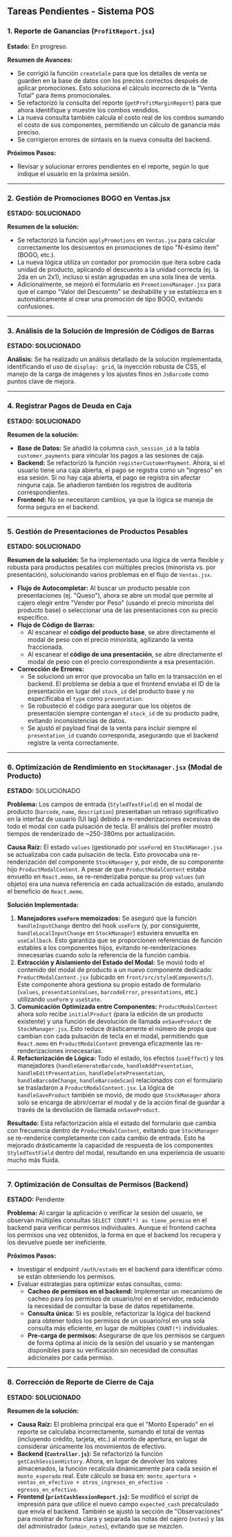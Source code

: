 ## Tareas Pendientes - Sistema POS

### 1. Reporte de Ganancias (`ProfitReport.jsx`)

**Estado:** En progreso.

**Resumen de Avances:**
*   Se corrigió la función `createSale` para que los detalles de venta se guarden en la base de datos con los precios correctos después de aplicar promociones. Esto soluciona el cálculo incorrecto de la "Venta Total" para ítems promocionales.
*   Se refactorizó la consulta del reporte (`getProfitMarginReport`) para que ahora identifique y muestre los combos vendidos.
*   La nueva consulta también calcula el costo real de los combos sumando el costo de sus componentes, permitiendo un cálculo de ganancia más preciso.
*   Se corrigieron errores de sintaxis en la nueva consulta del backend.

**Próximos Pasos:**
*   Revisar y solucionar errores pendientes en el reporte, según lo que indique el usuario en la próxima sesión.

---

### 2. Gestión de Promociones BOGO en Ventas.jsx

**ESTADO: SOLUCIONADO**

**Resumen de la solución:**
*   Se refactorizó la función `applyPromotions` en `Ventas.jsx` para calcular correctamente los descuentos en promociones de tipo "N-ésimo ítem" (BOGO, etc.).
*   La nueva lógica utiliza un contador por promoción que itera sobre cada unidad de producto, aplicando el descuento a la unidad correcta (ej. la 2da en un 2x1), incluso si están agrupadas en una sola línea de venta.
*   Adicionalmente, se mejoró el formulario en `PromotionsManager.jsx` para que el campo "Valor del Descuento" se deshabilite y se establezca en `0` automáticamente al crear una promoción de tipo BOGO, evitando confusiones.

---

### 3. Análisis de la Solución de Impresión de Códigos de Barras

**ESTADO: SOLUCIONADO**

**Análisis:** Se ha realizado un análisis detallado de la solución implementada, identificando el uso de `display: grid`, la inyección robusta de CSS, el manejo de la carga de imágenes y los ajustes finos en `JsBarcode` como puntos clave de mejora.


---

### 4. Registrar Pagos de Deuda en Caja

**ESTADO: SOLUCIONADO**

**Resumen de la solución:**
*   **Base de Datos:** Se añadió la columna `cash_session_id` a la tabla `customer_payments` para vincular los pagos a las sesiones de caja.
*   **Backend:** Se refactorizó la función `registerCustomerPayment`. Ahora, si el usuario tiene una caja abierta, el pago se registra como un "ingreso" en esa sesión. Si no hay caja abierta, el pago se registra sin afectar ninguna caja. Se añadieron también los registros de auditoría correspondientes.
*   **Frontend:** No se necesitaron cambios, ya que la lógica se maneja de forma segura en el backend.

---

### 5. Gestión de Presentaciones de Productos Pesables

**ESTADO: SOLUCIONADO**

**Resumen de la solución:**
Se ha implementado una lógica de venta flexible y robusta para productos pesables con múltiples precios (minorista vs. por presentación), solucionando varios problemas en el flujo de `Ventas.jsx`.

*   **Flujo de Autocompletar:** Al buscar un producto pesable con presentaciones (ej. "Queso"), ahora se abre un modal que permite al cajero elegir entre "Vender por Peso" (usando el precio minorista del producto base) o seleccionar una de las presentaciones con su precio específico.
*   **Flujo de Código de Barras:**
    *   Al escanear el **código del producto base**, se abre directamente el modal de peso con el precio minorista, agilizando la venta fraccionada.
    *   Al escanear el **código de una presentación**, se abre directamente el modal de peso con el precio correspondiente a esa presentación.
*   **Corrección de Errores:**
    *   Se solucionó un error que provocaba un fallo en la transacción en el backend. El problema se debía a que el frontend enviaba el ID de la presentación en lugar del `stock_id` del producto base y no especificaba el `type` como `presentation`.
    *   Se robusteció el código para asegurar que los objetos de presentación siempre contengan el `stock_id` de su producto padre, evitando inconsistencias de datos.
    *   Se ajustó el payload final de la venta para incluir siempre el `presentation_id` cuando corresponda, asegurando que el backend registre la venta correctamente.

---

### 6. Optimización de Rendimiento en `StockManager.jsx` (Modal de Producto)

**ESTADO:** SOLUCIONADO

**Problema:** Los campos de entrada (`StyledTextField`) en el modal de producto (`barcode`, `name`, `description`) presentaban un retraso significativo en la interfaz de usuario (UI lag) debido a re-renderizaciones excesivas de todo el modal con cada pulsación de tecla. El análisis del profiler mostró tiempos de renderizado de ~250-380ms por actualización.

**Causa Raíz:** El estado `values` (gestionado por `useForm`) en `StockManager.jsx` se actualizaba con cada pulsación de tecla. Esto provocaba una re-renderización del componente `StockManager` y, por ende, de su componente hijo `ProductModalContent`. A pesar de que `ProductModalContent` estaba envuelto en `React.memo`, se re-renderizaba porque su prop `values` (un objeto) era una nueva referencia en cada actualización de estado, anulando el beneficio de `React.memo`.

**Solución Implementada:**
1.  **Manejadores `useForm` memoizados:** Se aseguró que la función `handleInputChange` dentro del hook `useForm` (y, por consiguiente, `handleLocalInputChange` en `StockManager`) estuviera envuelta en `useCallback`. Esto garantiza que se proporcionen referencias de función estables a los componentes hijos, evitando re-renderizaciones innecesarias cuando solo la referencia de la función cambia.
2.  **Extracción y Aislamiento del Estado del Modal:** Se movió todo el contenido del modal de producto a un nuevo componente dedicado: `ProductModalContent.jsx` (ubicado en `front/src/styledComponents/`). Este componente ahora gestiona su propio estado de formulario (`values`, `presentationValues`, `barcodeError`, `presentations`, etc.) utilizando `useForm` y `useState`.
3.  **Comunicación Optimizada entre Componentes:** `ProductModalContent` ahora solo recibe `initialProduct` (para la edición de un producto existente) y una función de devolución de llamada `onSaveProduct` de `StockManager.jsx`. Esto reduce drásticamente el número de props que cambian con cada pulsación de tecla en el modal, permitiendo que `React.memo` en `ProductModalContent` prevenga eficazmente las re-renderizaciones innecesarias.
4.  **Refactorización de Lógica:** Todo el estado, los efectos (`useEffect`) y los manejadores (`handleGenerateBarcode`, `handleAddPresentation`, `handleEditPresentation`, `handleDeletePresentation`, `handleBarcodeChange`, `handleBarcodeScan`) relacionados con el formulario se trasladaron a `ProductModalContent.jsx`. La lógica de `handleSaveProduct` también se movió, de modo que `StockManager` ahora solo se encarga de abrir/cerrar el modal y de la acción final de guardar a través de la devolución de llamada `onSaveProduct`.

**Resultado:** Esta refactorización aísla el estado del formulario que cambia con frecuencia dentro de `ProductModalContent`, evitando que `StockManager` se re-renderice completamente con cada cambio de entrada. Esto ha mejorado drásticamente la capacidad de respuesta de los componentes `StyledTextField` dentro del modal, resultando en una experiencia de usuario mucho más fluida.

---

### 7. Optimización de Consultas de Permisos (Backend)

**ESTADO:** Pendiente

**Problema:** Al cargar la aplicación o verificar la sesión del usuario, se observan múltiples consultas `SELECT COUNT(*) as tiene_permiso` en el backend para verificar permisos individuales. Aunque el frontend cachea los permisos una vez obtenidos, la forma en que el backend los recupera y los devuelve puede ser ineficiente.

**Próximos Pasos:**
*   Investigar el endpoint `/auth/estado` en el backend para identificar cómo se están obteniendo los permisos.
*   Evaluar estrategias para optimizar estas consultas, como:
    *   **Cacheo de permisos en el backend:** Implementar un mecanismo de cacheo para los permisos de usuario/rol en el servidor, reduciendo la necesidad de consultar la base de datos repetidamente.
    *   **Consulta única:** Si es posible, refactorizar la lógica del backend para obtener todos los permisos de un usuario/rol en una sola consulta más eficiente, en lugar de múltiples `COUNT(*)` individuales.
    *   **Pre-carga de permisos:** Asegurarse de que los permisos se carguen de forma óptima al inicio de la sesión del usuario y se mantengan disponibles para su verificación sin necesidad de consultas adicionales por cada permiso.

---

### 8. Corrección de Reporte de Cierre de Caja

**ESTADO: SOLUCIONADO**

**Resumen de la solución:**
*   **Causa Raíz:** El problema principal era que el "Monto Esperado" en el reporte se calculaba incorrectamente, sumando el total de ventas (incluyendo crédito, tarjeta, etc.) al monto de apertura, en lugar de considerar únicamente los movimientos de efectivo.
*   **Backend (`Controller.js`):** Se refactorizó la función `getCashSessionHistory`. Ahora, en lugar de devolver los valores almacenados, la función recalcula dinámicamente para cada sesión el `monto_esperado` real. Este cálculo se basa en: `monto_apertura + ventas_en_efectivo + otros_ingresos_en_efectivo - egresos_en_efectivo`.
*   **Frontend (`printCashSessionReport.js`):** Se modificó el script de impresión para que utilice el nuevo campo `expected_cash` precalculado que envía el backend. También se ajustó la sección de "Observaciones" para mostrar de forma clara y separada las notas del cajero (`notes`) y las del administrador (`admin_notes`), evitando que se mezclen.
